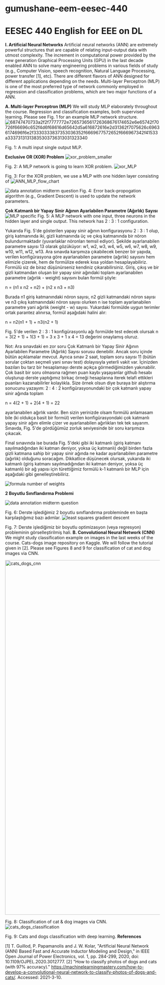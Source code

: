 # gumushane-eem-eesec-440
# EESEC 440 English for EEE on DL

**I. Artificial Neural Networks**
Artificial neural networks (ANN) are extremely powerful structures that are capable of relating input-output data with utmost complexity. The increment in computational power provided by the new generation Graphical Processing Units (GPU) in the last decade enabled ANN to solve many engineering problems in various fields of study (e.g., Computer Vision, speech recognition, Natural Language Processing, power transfer [1], etc). There are different flavors of ANN designed for different applications depending on the needs. Multi-layer Perceptron (MLP) is one of the most preferred type of network commonly employed in regression and classification problems, which are two major functions of a ANN.

**A. Multi-layer Perceptron (MLP)**
We will study MLP elaborately throughout the course. Regression and classification examples, both supervised learning. Please see Fig. 1 for an example MLP network structure.
![68747470733a2f2f7777772e7265736561726368676174652e6e65742f70726f66696c652f4d6f68616d65642d5a616872616e2d31362f7075626c69636174696f6e2f3330333837353036352f6669677572652f666967342f41533a33373131313835303736313031323340](https://user-images.githubusercontent.com/86153358/122642268-31336380-d112-11eb-9fda-3ae5f51c5140.png)

Fig. 1: A multi input single output MLP.

**Exclusive OR (XOR) Problem**
![xor_problem_smaller](https://user-images.githubusercontent.com/86153358/122642284-545e1300-d112-11eb-9390-76511575f85e.jpg)

Fig. 2: A MLP network is going to learn XOR problem.
![xor_MLP](https://user-images.githubusercontent.com/86153358/122642302-7061b480-d112-11eb-976f-269f98c0f969.jpg)

Fig. 3: For the XOR problem, we use a MLP with one hidden layer consisting of
![ANN_MLP_flow_chart](https://user-images.githubusercontent.com/86153358/122642313-840d1b00-d112-11eb-8b73-253e93061268.jpg)

![data annotation midterm question](https://user-images.githubusercontent.com/86153358/122642424-04338080-d113-11eb-98b2-6312385183c5.jpg)
Fig. 4: Error back-propogation algorithm (e.g., Gradient Descent) is used to update the network parameters.

**Çok Katmanlı bir Yapay Sinir Ağının Ayarlabilen Parametre (Ağırlık) Sayısı**
![MLP specific](https://user-images.githubusercontent.com/86153358/122642331-a010bc80-d112-11eb-9d2a-7d8d88ceed48.jpg)
Fig. 5: A MLP network with one input, three neurons in the hidden layer and single output. This network has 2 : 3 : 1 configuration.

Yukarıda Fig. 5'de gösterilen yapay sinir ağının konfigurasyonu 2 : 3 : 1 olup, giriş katmanında iki, gizli katmanında üç ve çıkış katmanında bir nöron bulundurmaktadır (yuvarlaklar nöronları temsil ediyor). Şekilde ayarlanabilen parametre sayısı 13 olarak gözüküyor: w1, w2, w3, w4, w5, w6, w7, w8, w9, w10, w11, w12, w13. Ara sınavda karşımıza çıkabilecek benzer bir yapıda, verilen konfigürasyona göre ayarlanabilen parametre (ağırlık) sayısını hem elimizle çizerek, hem de formülize ederek kısa yoldan hesaplayabiliriz. Formülü siz de biraz düşünürseniz kendiniz çıkarabilirsiniz. Giriş, çıkış ve bir gizli katmandan oluşan bir yapay sinir ağındaki toplam ayarlanabilen parametre (ağırlık - weight) sayısını bulan formül şöyle:

n = (n1 x n2 + n2) + (n2 x n3 + n3)

Burada n1 giriş katmanındaki nöron sayısı, n2 gizli katmandaki nöron sayısı ve n3 çıkış katmanındaki nöron sayısı olurken n ise toplam ayarlanabilen parametre yani ağırlık (weight - w) sayısı. Yukardaki formülde uygun terimler ortak parantez alınırsa, formül aşağıdaki halini alır:

n = n2(n1 + 1) + n3(n2 + 1)

Fig. 5'de verilen 2 : 3 : 1 konfigürasyonlu ağı formülde test edecek olursak n = 3(2 + 1) + 1(3 + 1) = 3 x 3 + 1 x 4 = 13 değerini onaylamış oluruz.

Not: Ara sınavdaki en zor soru Çok Katmanlı bir Yapay Sinir Ağının Ayarlabilen Parametre (Ağırlık) Sayısı sorusu denebilir. Ancak soru içinde bütün açıklamalar mevcut. Ayrıca sınav 2 saat, toplam soru sayısı 11 (bütün sorular çoktan seçmeli yani sınav test) dolayısıyla yeterli vakit var. İçinizden bazıları bu tarz bir hesaplamayı derste açıkça görmediğimizden yakınabilir. Çok basit bir soru olmasına rağmen puan kaybı yaşayanlar github hesabı oluşturup derste yaptığımız birkaç örneği hesaplarına iterek telafi ettikleri puanları kazanabilirler kolaylıkla. Size örnek olsun diye buraya bir alıştırma sonucunu yazayım: 2 : 4 : 2 konfigürasyonundaki bir çok katmanlı yapay sinir ağında toplam

n = 4(2 + 1) + 2(4 + 1) = 22

ayarlanabilen ağırlık vardır. Ben sizin yerinizde olsam formülü anlamasam bile (ki oldukça basit bir formül) verilen konfigürasyondaki çok katmanlı yapay sinir ağını elimle çizer ve ayarlanabilen ağırlıkları tek tek sayarım. Sınavda, Fig. 5'de gördüğümüz zorluk seviyesinde bir soru karşımıza çıkacak.

Final sınavında ise burada Fig. 5'deki gibi iki katmanlı (giriş katmanı sayılmadığından iki katman deniyor, yoksa üç katmanlı) değil birden fazla gizli katmana sahip bir yapay sinir ağında ne kadar ayarlanabilen parametre (ağırlık) olduğunu soracağım. Dikkatlice düşünecek olursak, yukarıda iki katmanlı (giriş katmanı sayılmadığından iki katman deniyor, yoksa üç katmanlı) bir ağ yapısı için türettiğimiz formülü k-1 katmanlı bir MLP için aşağıdaki gibi genelleştirebiliriz.

![formula number of weights](https://user-images.githubusercontent.com/86153358/122642351-ba4a9a80-d112-11eb-9690-7198ca1c0d90.jpg)

**2 Boyutlu Sınıflandırma Problemi**

![data annotation midterm question](https://user-images.githubusercontent.com/86153358/122642434-0bf32500-d113-11eb-997a-e907e98a1c08.jpg)

Fig. 6: Derste işlediğimiz 2 boyutlu sınıflandırma probleminde en başta karşılaştığımız bazı adımlar.
![least squares gradient descent](https://user-images.githubusercontent.com/86153358/122642452-2200e580-d113-11eb-9b83-a891ddac5e45.png)

Fig. 7: Derste işlediğimiz bir boyutlu optimizasyon (veya regresyon) probleminin görselleştirilmiş hali.
**B. Convolutional Neural Network (CNN)**
We might study classification example on images in the last weeks of the course. Cats-dogs image repository on Kaggle. We will follow the tutorial given in [2]. Please see Figures 8 and 9 for classification of cat and dog images via CNN.

<img width="1153" alt="cats_dogs_cnn" src="https://user-images.githubusercontent.com/86153358/122642482-4361d180-d113-11eb-8fd1-63a7494c9021.png">

Fig. 8: Classification of cat & dog images via CNN.
![cats_dogs_classification](https://user-images.githubusercontent.com/86153358/122642496-55dc0b00-d113-11eb-8253-4ef158fff445.gif)

Fig. 9: Cats and dogs classification with deep learning.
**References**

[1] T. Guillod, P. Papamanolis and J. W. Kolar, "Artificial Neural Network (ANN) Based Fast and Accurate Inductor Modeling and Design," in IEEE Open Journal of Power Electronics, vol. 1, pp. 284-299, 2020, doi: 10.1109/OJPEL.2020.3012777.
[2] "How to classify photos of dogs and cats (with 97% accuracy)." https://machinelearningmastery.com/how-to-develop-a-convolutional-neural-network-to-classify-photos-of-dogs-and-cats/. Accessed: 2021-3-10.
